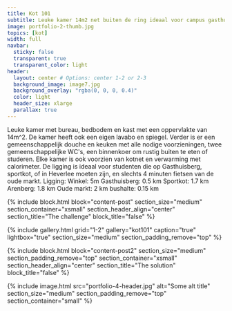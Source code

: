```yaml
---
title: Kot 101 
subtitle: Leuke kamer 14m2 net buiten de ring ideaal voor campus gasthuisberg, sportkot en Heverlee.
image: portfolio-2-thumb.jpg
topics: [kot]
width: full
navbar:
  sticky: false
  transparent: true
  transparent_color: light
header:
  layout: center # Options: center 1-2 or 2-3
  background_image: image7.jpg
  background_overlay: "rgba(0, 0, 0, 0.4)"
  color: light
  header_size: xlarge
  parallax: true
---
```


Leuke kamer met bureau, bedbodem en kast met een oppervlakte van 14m^2. De kamer heeft ook een eigen lavabo en spiegel. Verder is er een gemeenschappelijk douche en keuken met alle nodige voorzieningen, twee gemeenschappelijke WC's, een binnenkoer om rustig buiten te eten of studeren.
Elke kamer is ook voorzien van kotnet en verwarming met calorimeter.
De ligging is ideaal voor studenten die op Gasthuisberg, sportkot, of in Heverlee moeten zijn, en slechts 4 minuten fietsen van de oude markt.
Ligging:
Winkel: 5m
Gasthuisberg: 0.5 km
Sportkot: 1.7 km
Arenberg: 1.8 km
Oude markt: 2 km
bushalte: 0.15 km

{% include block.html 
  block="content-post"
  section_size="medium"
  section_container="xsmall"
  section_header_align="center"
  section_title="The challenge"
  block_title="false"
%}

{% include gallery.html 
	grid="1-2"
	gallery="kot101"
	caption="true"
	lightbox="true"
  section_size="medium"
  section_padding_remove="top"
%}

{% include block.html 
  block="content-post2"
  section_size="medium"
  section_padding_remove="top"
  section_container="xsmall"
  section_header_align="center"
  section_title="The solution"
  block_title="false"
%}

{% include image.html 
	src="portfolio-4-header.jpg"
  alt="Some alt title"
  section_size="medium"
  section_padding_remove="top"
  section_container="small"
%}